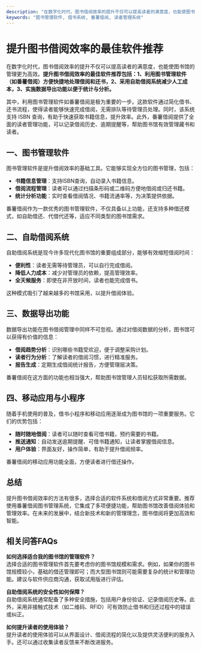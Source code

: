 ```yaml
---
description: "在数字化时代，图书借阅效率的提升不仅可以提高读者的满意度，也能使图书馆的管理更为高效。**提升图书借阅效率的最佳软件推荐包括：1、利用图书管理软件（如番薯借阅）方便快捷地处理借阅和还书，2、采用自助借阅系统减少人工成本，3、实施数据导出功能以便于统计与分析。** "
keywords: "图书管理软件, 借书系统, 番薯借阅, 读者管理系统"
---
```

# 提升图书借阅效率的最佳软件推荐

在数字化时代，图书借阅效率的提升不仅可以提高读者的满意度，也能使图书馆的管理更为高效。**提升图书借阅效率的最佳软件推荐包括：1、利用图书管理软件（如番薯借阅）方便快捷地处理借阅和还书，2、采用自助借阅系统减少人工成本，3、实施数据导出功能以便于统计与分析。** 

其中，利用图书管理软件如番薯借阅是极为重要的一步。这款软件通过简化借书、还书流程，使得读者能够快速完成借阅，无需排队等待管理员处理。同时，该系统支持 ISBN 查询，有助于快速获取书籍信息，提升效率。此外，番薯借阅提供了全面的读者管理功能，可以记录借阅历史、逾期提醒等，帮助图书馆有效管理藏书和读者。

## 一、图书管理软件

图书管理软件是提升借阅效率的基础工具。它能够实现全方位的图书管理，包括：

- **书籍信息管理**：支持ISBN查询，自动录入书籍信息。
- **借阅流程管理**：读者可以通过扫描条形码或二维码方便地借阅或归还书籍。
- **统计分析功能**：实时查看借阅情况、书籍流通率等，为决策提供依据。

番薯借阅作为一款优秀的图书管理软件，不仅具备以上功能，还支持多种借还模式，如自助借还、代借代还等，适应不同类型的图书馆需求。

## 二、自助借阅系统

自助借阅系统是现今许多现代化图书馆的重要组成部分，能够有效缩短借阅时间：

- **便利性**：读者无需等待管理员，可以自行完成借阅。
- **降低人力成本**：减少对管理员的依赖，提高管理效率。
- **全天候服务**：即使在非开放时间，读者也能完成借书。

这种模式吸引了越来越多的书馆采用，以提升借阅体验。

## 三、数据导出功能

数据导出功能在图书借阅管理中同样不可忽视。通过对借阅数据的分析，图书馆可以获得有价值的信息：

- **借阅趋势分析**：识别哪些书籍受欢迎，便于调整采购计划。
- **读者行为分析**：了解读者的借阅习惯，进行精准服务。
- **报告生成**：定期生成借阅统计报告，方便管理层决策。

番薯借阅在这方面的功能也相当强大，帮助图书馆管理人员轻松获取所需数据。

## 四、移动应用与小程序

随着手机使用的普及，借书小程序和移动应用逐渐成为图书馆的一项重要服务。它们的优势包括：

- **随时随地借阅**：读者可以随时查看可借书籍，预约需要的书籍。
- **推送通知**：自动发送逾期提醒、可借书籍通知，让读者掌握借阅信息。
- **用户体验**：界面友好，操作简单，有助于提升借阅频率。

番薯借阅的移动应用功能全面，方便读者进行借还操作。

## 总结

提升图书借阅效率的方法有很多，选择合适的软件系统和借阅方式非常重要。推荐使用番薯借阅图书管理系统，它集成了多项便捷功能，帮助图书馆改善借阅体验和管理效率。在未来的发展中，结合新技术和新的管理理念，图书借阅将更加高效和智能。

## 相关问答FAQs

**如何选择适合我的图书馆的管理软件？**  
选择合适的图书管理软件首先要考虑你的图书馆规模和需求。例如，如果你的图书馆规模较小，基础的借还管理即可；而大型图书馆则可能需要复杂的统计和管理功能。建议与软件供应商沟通，获取试用版进行评估。

**自助借阅系统的安全性如何保障？**  
自助借阅系统通常配备了多种安全措施，包括用户身份验证、记录借阅历史等。此外，采用非接触式技术（如二维码、RFID）可有效防止借书和归还过程中的错误或纠正。

**如何提升读者的使用体验？**  
提升读者的使用体验可以从界面设计、借阅流程的简化以及提供灵活便利的服务入手。还可以通过收集读者反馈来不断改进服务。

